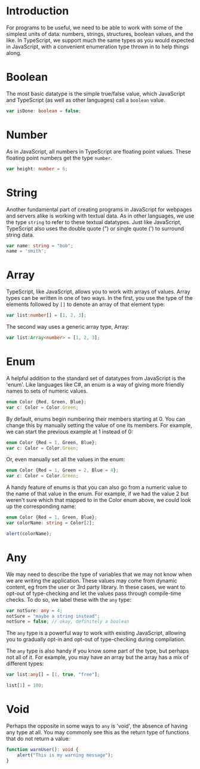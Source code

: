 # Introduction

For programs to be useful, we need to be able to work with some of the simplest units of data: numbers, strings, structures, boolean values, and the like.  In TypeScript, we support much the same types as you would expected in JavaScript, with a convenient enumeration type thrown in to help things along.

# Boolean

The most basic datatype is the simple true/false value, which JavaScript and TypeScript (as well as other languages) call a `boolean` value.

```ts
var isDone: boolean = false;
```

# Number

As in JavaScript, all numbers in TypeScript are floating point values.  These floating point numbers get the type `number`.

```ts
var height: number = 6;
```

# String

Another fundamental part of creating programs in JavaScript for webpages and servers alike is working with textual data.  As in other languages, we use the type `string` to refer to these textual datatypes.  Just like JavaScript, TypeScript also uses the double quote (") or single quote (') to surround string data.

```ts
var name: string = "bob";
name = 'smith';
```

# Array

TypeScript, like JavaScript, allows you to work with arrays of values.  Array types can be written in one of two ways.  In the first, you use the type of the elements followed by `[]` to denote an array of that element type:

```ts
var list:number[] = [1, 2, 3];
```

The second way uses a generic array type, Array<elemType>:

```ts
var list:Array<number> = [1, 2, 3];
```

# Enum

A helpful addition to the standard set of datatypes from JavaScript is the 'enum'.  Like languages like C#, an enum is a way of giving more friendly names to sets of numeric values.

```ts
enum Color {Red, Green, Blue};
var c: Color = Color.Green;
```

By default, enums begin numbering their members starting at 0.  You can change this by manually setting the value of one its members.  For example, we can start the previous example at 1 instead of 0:

```ts
enum Color {Red = 1, Green, Blue};
var c: Color = Color.Green;
```

Or, even manually set all the values in the enum:

```ts
enum Color {Red = 1, Green = 2, Blue = 4};
var c: Color = Color.Green;
```

A handy feature of enums is that you can also go from a numeric value to the name of that value in the enum.  For example, if we had the value 2 but weren't sure which that mapped to in the Color enum above, we could look up the corresponding name:

```ts
enum Color {Red = 1, Green, Blue};
var colorName: string = Color[2];

alert(colorName);
```

# Any

We may need to describe the type of variables that we may not know when we are writing the application.  These values may come from dynamic content, eg from the user or 3rd party library.  In these cases, we want to opt-out of type-checking and let the values pass through compile-time checks.  To do so, we label these with the `any` type:

```ts
var notSure: any = 4;
notSure = "maybe a string instead";
notSure = false; // okay, definitely a boolean
```

The `any` type is a powerful way to work with existing JavaScript, allowing you to gradually opt-in and opt-out of type-checking during compilation.

The `any` type is also handy if you know some part of the type, but perhaps not all of it.  For example, you may have an array but the array has a mix of different types:

```ts
var list:any[] = [1, true, "free"];

list[1] = 100;
```

# Void

Perhaps the opposite in some ways to `any` is 'void', the absence of having any type at all.  You may commonly see this as the return type of functions that do not return a value:

```ts
function warnUser(): void {
    alert("This is my warning message");
}
```
